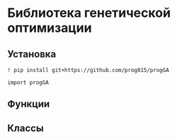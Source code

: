 # Библиотека генетической оптимизации

## Установка
```
! pip install git+https://github.com/prog815/progGA

import progGA
```

## Функции

## Классы
